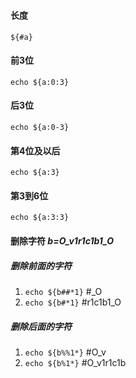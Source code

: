 ###
#### 长度
`${#a}`
#### 前3位
`echo ${a:0:3}`
#### 后3位
`echo ${a:0-3}`
#### 第4位及以后
`echo ${a:3}`
#### 第3到6位
`echo ${a:3:3}`
#### 删除字符 _b=O_v1r1c1b1_O_
##### 删除前面的字符
1. `echo ${b##*1}`      #_O
2. `echo ${b#*1}`       #r1c1b1_O
##### 删除后面的字符
1. `echo ${b%%1*}`      #O_v
2. `echo ${b%1*}`       #O_v1r1c1b